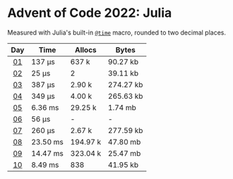 # Advent of Code 2022: Julia

Measured with Julia's built-in [`@time`](https://docs.julialang.org/en/v1/base/base/#Base.@time) macro, rounded to two decimal places.

|       Day       | Time     | Allocs   | Bytes     |
| :-------------: | -------- | -------- | --------- |
| [01](src/01.jl) | 137 μs   | 637 k    | 90.27 kb  |
| [02](src/02.jl) | 25 μs    | 2        | 39.11 kb  |
| [03](src/03.jl) | 387 μs   | 2.90 k   | 274.27 kb |
| [04](src/04.jl) | 349 μs   | 4.00 k   | 265.63 kb |
| [05](src/05.jl) | 6.36 ms  | 29.25 k  | 1.74 mb   |
| [06](src/06.jl) | 56 μs    | -        | -         |
| [07](src/07.jl) | 260 μs   | 2.67 k   | 277.59 kb |
| [08](src/08.jl) | 23.50 ms | 194.97 k | 47.80 mb  |
| [09](src/09.jl) | 14.47 ms | 323.04 k | 25.47 mb  |
| [10](src/10.jl) | 8.49 ms  | 838      | 41.95 kb  |
